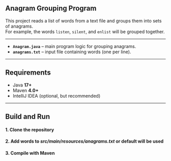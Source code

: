 ## Anagram Grouping Program

This project reads a list of words from a text file and groups them into sets of anagrams.  
For example, the words `listen`, `silent`, and `enlist` will be grouped together.

---

- **`Anagram.java`** – main program logic for grouping anagrams.
- **`anagrams.txt`** – input file containing words (one per line).

---

## Requirements

- Java **17+**
- Maven **4.0+**
- IntelliJ IDEA (optional, but recommended)

---

## Build and Run

#### 1. Clone the repository 

#### 2. Add words to *src/main/resources/anagrams.txt* or default will be used

#### 3. Compile with Maven

